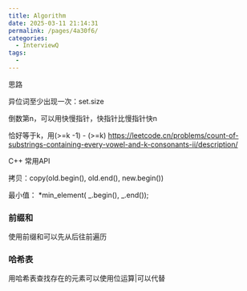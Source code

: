 ```yaml
---
title: Algorithm
date: 2025-03-11 21:14:31
permalink: /pages/4a30f6/
categories:
  - InterviewQ
tags:
  - 
---
```

思路

异位词至少出现一次：set.size

倒数第n，可以用快慢指针，快指针比慢指针快n

恰好等于k，用(>=k -1) - (>=k) https://leetcode.cn/problems/count-of-substrings-containing-every-vowel-and-k-consonants-ii/description/





C++ 常用API

拷贝：copy(old.begin(), old.end(), new.begin())

最小值： *min_element( _.begin(), _.end());

### 前缀和

使用前缀和可以先从后往前遍历

### 哈希表

用哈希表查找存在的元素可以使用位运算|可以代替


